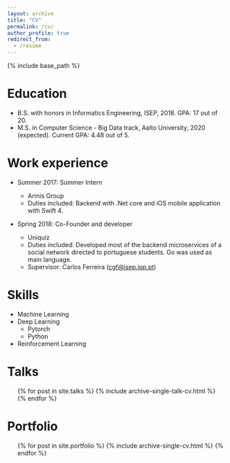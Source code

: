 ```yaml
---
layout: archive
title: "CV"
permalink: /cv/
author_profile: true
redirect_from:
  - /resume
---
```


{% include base_path %}

Education
======
* B.S. with honors in Informatics Engineering, ISEP, 2018. GPA: 17 out of 20.
* M.S. in Computer Science - Big Data track, Aalto University, 2020 (expected). Current GPA: 4.48 out of 5.


Work experience
======
* Summer 2017: Summer Intern
  * Armis Group 
  * Duties included: Backend with .Net core and iOS mobile application with Swift 4.

* Spring 2018: Co-Founder and developer
  * Uniquiz
  * Duties included: Developed most of the backend microservices of a social network directed to portuguese students. Go was used as main language.
  * Supervisor: Carlos Ferreira (cgf@isep.ipp.pt)
  
Skills
======
* Machine Learning
* Deep Learning 
  * Pytorch 
  * Python
* Reinforcement Learning 

  
Talks
======
  <ul>{% for post in site.talks %}
    {% include archive-single-talk-cv.html %}
  {% endfor %}</ul>
  
Portfolio
======
  <ul>{% for post in site.portfolio %}
    {% include archive-single-cv.html %}
  {% endfor %}</ul>
